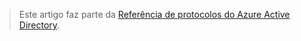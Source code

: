 > Este artigo faz parte da [Referência de protocolos do Azure Active Directory](../articles/active-directory/active-directory-protocols.md).
> 
> 

<!---HONumber=AcomDC_0601_2016-->